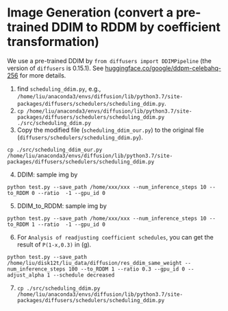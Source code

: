 # Image Generation (convert a pre-trained DDIM to RDDM by coefficient transformation)

We use a pre-trained DDIM by `from diffusers import DDIMPipeline` (the version of `diffusers` is 0.15.1).  See [huggingface.co/google/ddpm-celebahq-256](https://huggingface.co/google/ddpm-celebahq-256) for more details.

1. find `scheduling_ddim.py`, e.g., `/home/liu/anaconda3/envs/diffusion/lib/python3.7/site-packages/diffusers/schedulers/scheduling_ddim.py`.
2. `cp /home/liu/anaconda3/envs/diffusion/lib/python3.7/site-packages/diffusers/schedulers/scheduling_ddim.py ./src/scheduling_ddim.py`
3. Copy the modified file (`scheduling_ddim_our.py`) to the original file (`diffusers/schedulers/scheduling_ddim.py`).
```
cp ./src/scheduling_ddim_our.py /home/liu/anaconda3/envs/diffusion/lib/python3.7/site-packages/diffusers/schedulers/scheduling_ddim.py
```
4. DDIM: sample img by 
```
python test.py --save_path /home/xxx/xxx --num_inference_steps 10 --to_RDDM 0 --ratio  -1 --gpu_id 0
```
5. DDIM_to_RDDM: sample img by 
```
python test.py --save_path /home/xxx/xxx --num_inference_steps 10 --to_RDDM 1 --ratio  -1 --gpu_id 0
```
6. For `Analysis of readjusting coefficient schedules`, you can get the result of `P(1-x,0.3)` in (g).
```
python test.py --save_path /home/liu/disk12t/liu_data/diffusion/res_ddim_same_weight --num_inference_steps 100 --to_RDDM 1 --ratio 0.3 --gpu_id 0 --adjust_alpha 1 --schedule decreased
```
7. `cp ./src/scheduling_ddim.py /home/liu/anaconda3/envs/diffusion/lib/python3.7/site-packages/diffusers/schedulers/scheduling_ddim.py`